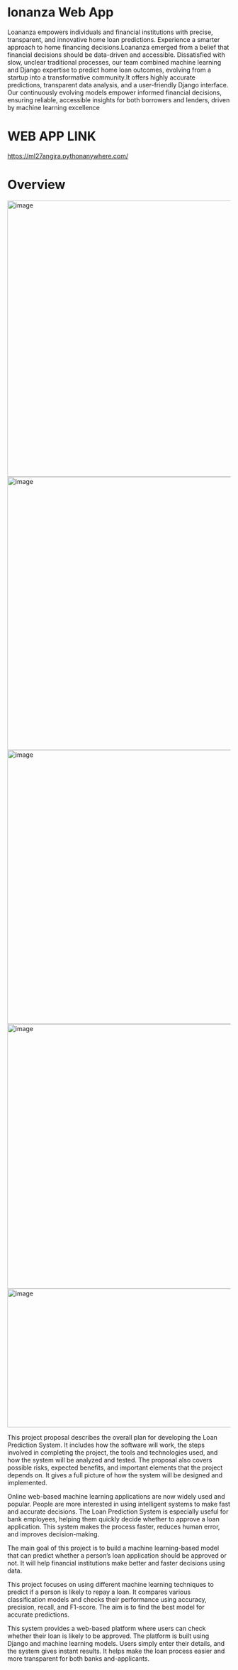 # lonanza Web App
Loananza empowers individuals and financial institutions with precise, transparent, and innovative home loan predictions. Experience a smarter approach to home financing decisions.Loananza emerged from a belief that financial decisions should be data-driven and accessible. Dissatisfied with slow, unclear traditional processes, our team combined machine learning and Django expertise to predict home loan outcomes, evolving from a startup into a transformative community.It offers highly accurate predictions, transparent data analysis, and a user-friendly Django interface. Our continuously evolving models empower informed financial decisions, ensuring reliable, accessible insights for both borrowers and lenders, driven by machine learning excellence

# WEB APP LINK
https://ml27angira.pythonanywhere.com/

# Overview
<img width="1349" height="622" alt="image" src="https://github.com/user-attachments/assets/d3d37dd7-68fe-494b-8ffb-e08161d0384f" />
<img width="1348" height="615" alt="image" src="https://github.com/user-attachments/assets/cc8a4e66-4d18-4093-bc68-e8342638f369" />
<img width="1345" height="617" alt="image" src="https://github.com/user-attachments/assets/f3d183d6-29c1-4360-ae97-8a30e5991d61" />
<img width="1352" height="596" alt="image" src="https://github.com/user-attachments/assets/5856f9f4-0d00-42a5-8114-4d7cd3270d91" />
<img width="1352" height="312" alt="image" src="https://github.com/user-attachments/assets/f588b561-0fc8-4856-960e-38a89e27689b" />


This project proposal describes the overall plan for developing the Loan Prediction System. It includes how the software will work, the steps involved in completing the project, the tools and technologies used, and how the system will be analyzed and tested. The proposal also covers possible risks, expected benefits, and important elements that the project depends on. It gives a full picture of how the system will be designed and implemented.

Online web-based machine learning applications are now widely used and popular. People are more interested in using intelligent systems to make fast and accurate decisions. The Loan Prediction System is especially useful for bank employees, helping them quickly decide whether to approve a loan application. This system makes the process faster, reduces human error, and improves decision-making.

The main goal of this project is to build a machine learning-based model that can predict whether a person’s loan application should be approved or not. It will help financial institutions make better and faster decisions using data.

This project focuses on using different machine learning techniques to predict if a person is likely to repay a loan. It compares various classification models and checks their performance using accuracy, precision, recall, and F1-score. The aim is to find the best model for accurate predictions.

This system provides a web-based platform where users can check whether their loan is likely to be approved. The platform is built using Django and machine learning models. Users simply enter their details, and the system gives instant results. It helps make the loan process easier and more transparent for both banks and-applicants.


